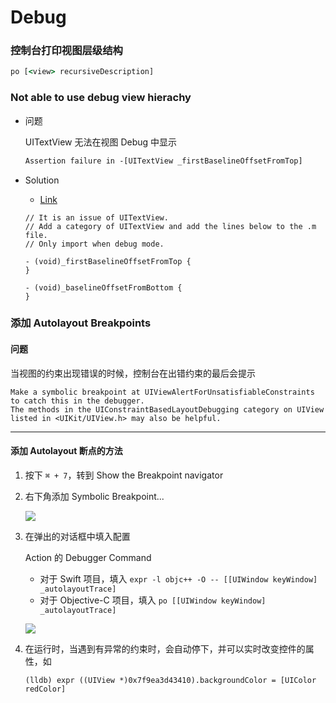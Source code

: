 # Debug

### 控制台打印视图层级结构

```cmd
po [<view> recursiveDescription]
```

### Not able to use debug view hierachy

- 问题

	UITextView 无法在视图 Debug 中显示
	
	```cmd
	Assertion failure in -[UITextView _firstBaselineOffsetFromTop]
	```

- Solution
	- [Link](http://stackoverflow.com/questions/37068231/assertion-failure-in-uitextview-firstbaselineoffsetfromtop)
	
	```objc
	// It is an issue of UITextView.
	// Add a category of UITextView and add the lines below to the .m file.
	// Only import when debug mode.
	
	- (void)_firstBaselineOffsetFromTop {
	}

	- (void)_baselineOffsetFromBottom {
	}

	```

### 添加 Autolayout Breakpoints

#### 问题
	
当视图的约束出现错误的时候，控制台在出错约束的最后会提示

```
Make a symbolic breakpoint at UIViewAlertForUnsatisfiableConstraints to catch this in the debugger.
The methods in the UIConstraintBasedLayoutDebugging category on UIView listed in <UIKit/UIView.h> may also be helpful.
```

---

#### 添加 Autolayout 断点的方法

1. 按下 `⌘ + 7`，转到 Show the Breakpoint navigator
2. 右下角添加 Symbolic Breakpoint...

	![](https://ws4.sinaimg.cn/large/006tNc79ly1fgba26ghu7j30cc07e0tg.jpg)

3. 在弹出的对话框中填入配置

	Action 的 Debugger Command
	
	- 对于 Swift 项目，填入 `expr -l objc++ -O -- [[UIWindow keyWindow] _autolayoutTrace]`
	- 对于 Objective-C 项目，填入 `po [[UIWindow keyWindow] _autolayoutTrace]` 

	![](https://ws2.sinaimg.cn/large/006tNc79ly1fgba3v3q6kj30vi0dcdi8.jpg)


4. 在运行时，当遇到有异常的约束时，会自动停下，并可以实时改变控件的属性，如

	```lldb
	(lldb) expr ((UIView *)0x7f9ea3d43410).backgroundColor = [UIColor redColor]
	```


